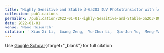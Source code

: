 ```yaml
---
title: "Highly Sensitive and Stable ꞵ-Ga2O3 DUV Phototransistor with local back-gate structure"
collection: publications
permalink: /publication/2022-01-01-Highly-Sensitive-and-Stable-Ga2O3-DUV-Phototransistor-with-local-back-gate-structure
date: 2022-01-01
venue: 'Nano Research'
citation: ' Xiao-Xi Li,  Guang Zeng,  Yu-Chun Li,  Qiu-Jun Yu,  Meng-Yang Liu,  Li-Yuan Zhu,  Wenjun Liu,  Ying-Guo Yang,  David Zhang,  Hong-Liang Lu, &quot;Highly Sensitive and Stable ꞵ-Ga2O3 DUV Phototransistor with local back-gate structure.&quot; Nano Research, 2022.'
---
```

Use [Google Scholar](https://scholar.google.com/scholar?q=Highly+Sensitive+and+Stable+ꞵ+Ga2O3+DUV+Phototransistor+with+local+back+gate+structure){:target="_blank"} for full citation